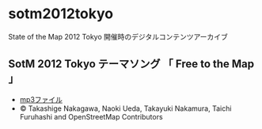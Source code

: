 # sotm2012tokyo
State of the Map 2012 Tokyo 開催時のデジタルコンテンツアーカイブ

## SotM 2012 Tokyo テーマソング 「 Free to the Map 」
* [mp3ファイル](https://github.com/osmfj/sotm2012tokyo/tree/main/music4SotM2012)
* © Takashige Nakagawa, Naoki Ueda, Takayuki Nakamura, Taichi Furuhashi and OpenStreetMap Contributors
